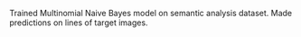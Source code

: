 Trained Multinomial Naive Bayes model on semantic analysis dataset. Made predictions on lines of target images.
